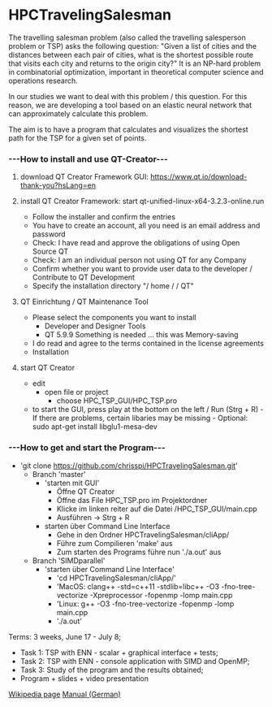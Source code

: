 # HPCTravelingSalesman

The travelling salesman problem (also called the travelling salesperson problem or TSP) asks the following question: "Given a list of cities and the distances between each pair of cities, what is the shortest possible route that visits each city and returns to the origin city?" It is an NP-hard problem in combinatorial optimization, important in theoretical computer science and operations research.

In our studies we want to deal with this problem / this question. For this reason, we are developing a tool based on an elastic neural network that can approximately calculate this problem.

The aim is to have a program that calculates and visualizes the shortest path for the TSP for a given set of points.



### ---How to install and use QT-Creator---

1. download QT Creator Framework GUI: https://www.qt.io/download-thank-you?hsLang=en
    

2. install QT Creator Framework: start qt-unified-linux-x64-3.2.3-online.run
    - Follow the installer and confirm the entries
    - You have to create an account, all you need is an email address and password
    - Check: I have read and approve the obligations of using Open Source QT
    - Check: I am an individual person not using QT for any Company
    - Confirm whether you want to provide user data to the developer / Contribute to QT Development
    - Specify the installation directory "/ home / <user> / QT"

3. QT Einrichtung / QT Maintenance Tool
    - Please select the components you want to install
        - Developer and Designer Tools
        - QT 5.9.9    Something is needed ... this was Memory-saving
    - I do read and agree to the terms contained in the license agreements
    - Installation

    
4. start QT Creator
    - edit
        - open file or project
            - choose HPC_TSP_GUI/HPC_TSP.pro
    - to start the GUI, press play at the bottom on the left  / Run (Strg + R)
          - If there are problems, certain libaries may be missing
          - Optional:       sudo apt-get install libglu1-mesa-dev
    

### ---How to get and start the Program---

- 'git clone https://github.com/chrisspi/HPCTravelingSalesman.git'  
    - Branch 'master'
        - 'starten mit GUI'
            - Öffne QT Creator
            - Öffne das File HPC_TSP.pro im Projektordner
            - Klicke im linken reiter auf die Datei /HPC_TSP_GUI/main.cpp
            - Ausführen -> Strg + R
         - starten über Command Line Interface
            - Gehe in den Ordner HPCTravelingSalesman/cliApp/
            - Führe zum Compilieren 'make' aus
            - Zum starten des Programs führe nun './a.out' aus
    - Branch 'SIMDparallel'
        - 'starten über Command Line Interface'
            - 'cd HPCTravelingSalesman/cliApp/'
            - 'MacOS: clang++ -std=c++11 -stdlib=libc++ -O3 -fno-tree-vectorize -Xpreprocessor -fopenmp -lomp  main.cpp 
            - 'Linux: g++ -O3 -fno-tree-vectorize -fopenmp -lomp  main.cpp
            - './a.out'

Terms: 3 weeks, June 17 - July 8;
- Task 1: TSP with ENN - scalar + graphical interface + tests;
- Task 2: TSP with ENN - console application with SIMD and OpenMP;
- Task 3: Study of the program and the results obtained;
- Program + slides + video presentation


 [Wikipedia page](https://de.wikipedia.org/wiki/Qt_(Bibliothek))
 [Manual (German)](https://de.wikibooks.org/wiki/Qt_für_C%2B%2B-Anfänger)
